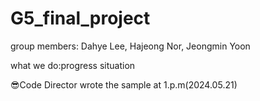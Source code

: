 # G5_final_project 
group members: Dahye Lee, Hajeong Nor, Jeongmin Yoon

what we do:progress situation

😎Code Director wrote the sample at 1.p.m(2024.05.21)


